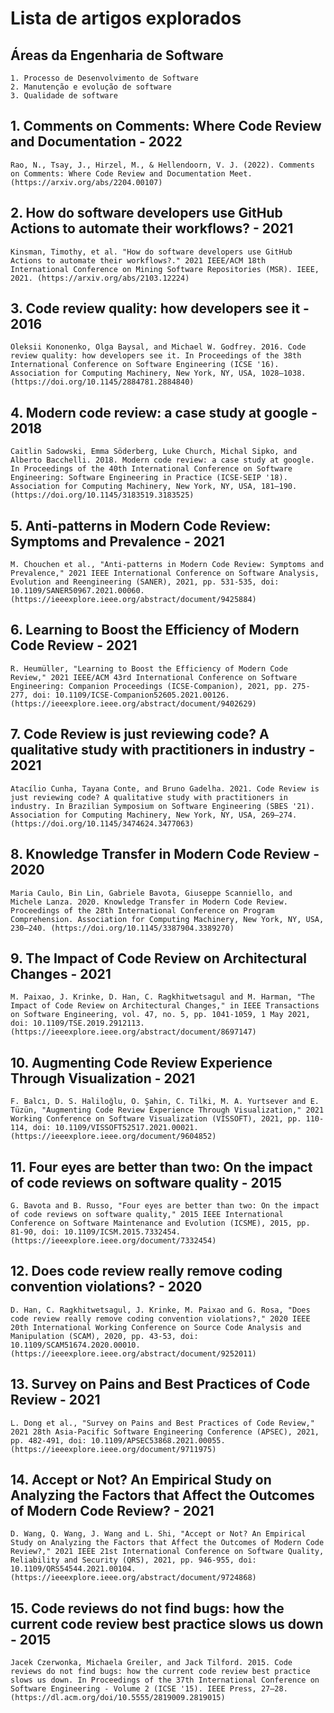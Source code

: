 # Lista de artigos explorados

## Áreas da Engenharia de Software

    1. Processo de Desenvolvimento de Software
    2. Manutenção e evolução de software
    3. Qualidade de software

## 1. Comments on Comments: Where Code Review and Documentation - 2022
    Rao, N., Tsay, J., Hirzel, M., & Hellendoorn, V. J. (2022). Comments on Comments: Where Code Review and Documentation Meet. (https://arxiv.org/abs/2204.00107)

## 2. How do software developers use GitHub Actions to automate their workflows? - 2021
    Kinsman, Timothy, et al. "How do software developers use GitHub Actions to automate their workflows?." 2021 IEEE/ACM 18th International Conference on Mining Software Repositories (MSR). IEEE, 2021. (https://arxiv.org/abs/2103.12224)

## 3. Code review quality: how developers see it - 2016
    Oleksii Kononenko, Olga Baysal, and Michael W. Godfrey. 2016. Code review quality: how developers see it. In Proceedings of the 38th International Conference on Software Engineering (ICSE '16). Association for Computing Machinery, New York, NY, USA, 1028–1038.(https://doi.org/10.1145/2884781.2884840)

## 4. Modern code review: a case study at google - 2018
    Caitlin Sadowski, Emma Söderberg, Luke Church, Michal Sipko, and Alberto Bacchelli. 2018. Modern code review: a case study at google. In Proceedings of the 40th International Conference on Software Engineering: Software Engineering in Practice (ICSE-SEIP '18). Association for Computing Machinery, New York, NY, USA, 181–190. (https://doi.org/10.1145/3183519.3183525)
 
## 5. Anti-patterns in Modern Code Review: Symptoms and Prevalence - 2021
    M. Chouchen et al., "Anti-patterns in Modern Code Review: Symptoms and Prevalence," 2021 IEEE International Conference on Software Analysis, Evolution and Reengineering (SANER), 2021, pp. 531-535, doi: 10.1109/SANER50967.2021.00060. (https://ieeexplore.ieee.org/abstract/document/9425884)

## 6. Learning to Boost the Efficiency of Modern Code Review - 2021
    R. Heumüller, "Learning to Boost the Efficiency of Modern Code Review," 2021 IEEE/ACM 43rd International Conference on Software Engineering: Companion Proceedings (ICSE-Companion), 2021, pp. 275-277, doi: 10.1109/ICSE-Companion52605.2021.00126. (https://ieeexplore.ieee.org/abstract/document/9402629)

## 7. Code Review is just reviewing code? A qualitative study with practitioners in industry - 2021
    Atacílio Cunha, Tayana Conte, and Bruno Gadelha. 2021. Code Review is just reviewing code? A qualitative study with practitioners in industry. In Brazilian Symposium on Software Engineering (SBES '21). Association for Computing Machinery, New York, NY, USA, 269–274. (https://doi.org/10.1145/3474624.3477063)

## 8. Knowledge Transfer in Modern Code Review - 2020
    Maria Caulo, Bin Lin, Gabriele Bavota, Giuseppe Scanniello, and Michele Lanza. 2020. Knowledge Transfer in Modern Code Review. Proceedings of the 28th International Conference on Program Comprehension. Association for Computing Machinery, New York, NY, USA, 230–240. (https://doi.org/10.1145/3387904.3389270)

## 9. The Impact of Code Review on Architectural Changes - 2021
    M. Paixao, J. Krinke, D. Han, C. Ragkhitwetsagul and M. Harman, "The Impact of Code Review on Architectural Changes," in IEEE Transactions on Software Engineering, vol. 47, no. 5, pp. 1041-1059, 1 May 2021, doi: 10.1109/TSE.2019.2912113. (https://ieeexplore.ieee.org/abstract/document/8697147)

## 10. Augmenting Code Review Experience Through Visualization - 2021
    F. Balcı, D. S. Haliloğlu, O. Şahin, C. Tilki, M. A. Yurtsever and E. Tüzün, "Augmenting Code Review Experience Through Visualization," 2021 Working Conference on Software Visualization (VISSOFT), 2021, pp. 110-114, doi: 10.1109/VISSOFT52517.2021.00021. (https://ieeexplore.ieee.org/document/9604852)


## 11. Four eyes are better than two: On the impact of code reviews on software quality - 2015
    G. Bavota and B. Russo, "Four eyes are better than two: On the impact of code reviews on software quality," 2015 IEEE International Conference on Software Maintenance and Evolution (ICSME), 2015, pp. 81-90, doi: 10.1109/ICSM.2015.7332454. (https://ieeexplore.ieee.org/document/7332454)

## 12. Does code review really remove coding convention violations? - 2020
    D. Han, C. Ragkhitwetsagul, J. Krinke, M. Paixao and G. Rosa, "Does code review really remove coding convention violations?," 2020 IEEE 20th International Working Conference on Source Code Analysis and Manipulation (SCAM), 2020, pp. 43-53, doi: 10.1109/SCAM51674.2020.00010. (https://ieeexplore.ieee.org/abstract/document/9252011)

## 13. Survey on Pains and Best Practices of Code Review - 2021
    L. Dong et al., "Survey on Pains and Best Practices of Code Review," 2021 28th Asia-Pacific Software Engineering Conference (APSEC), 2021, pp. 482-491, doi: 10.1109/APSEC53868.2021.00055. (https://ieeexplore.ieee.org/document/9711975)

## 14. Accept or Not? An Empirical Study on Analyzing the Factors that Affect the Outcomes of Modern Code Review? - 2021
    D. Wang, Q. Wang, J. Wang and L. Shi, "Accept or Not? An Empirical Study on Analyzing the Factors that Affect the Outcomes of Modern Code Review?," 2021 IEEE 21st International Conference on Software Quality, Reliability and Security (QRS), 2021, pp. 946-955, doi: 10.1109/QRS54544.2021.00104. (https://ieeexplore.ieee.org/abstract/document/9724868)
 
## 15. Code reviews do not find bugs: how the current code review best practice slows us down - 2015
    Jacek Czerwonka, Michaela Greiler, and Jack Tilford. 2015. Code reviews do not find bugs: how the current code review best practice slows us down. In Proceedings of the 37th International Conference on Software Engineering - Volume 2 (ICSE '15). IEEE Press, 27–28. (https://dl.acm.org/doi/10.5555/2819009.2819015)